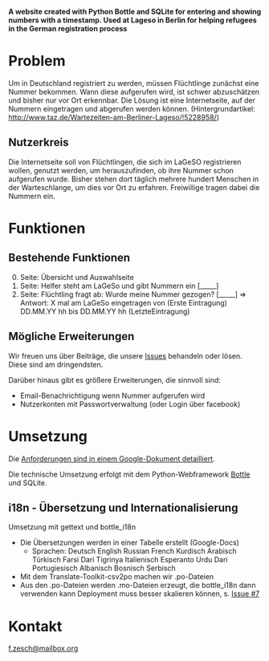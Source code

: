 **A website created with Python Bottle and SQLite for entering and showing numbers with a timestamp. Used at Lageso in Berlin for helping refugees in the German registration process**

# Problem

Um in Deutschland registriert zu werden, müssen Flüchtlinge zunächst eine Nummer bekommen. Wann diese aufgerufen wird, ist schwer abzuschätzen und bisher nur vor Ort erkennbar. Die Lösung ist eine Internetseite, auf der Nummern eingetragen und abgerufen werden können. (Hintergrundartikel: http://www.taz.de/Wartezeiten-am-Berliner-Lageso/!5228958/)

## Nutzerkreis

Die Internetseite soll von Flüchtlingen, die sich im LaGeSO registrieren wollen, genutzt werden, um herauszufinden, ob ihre Nummer schon aufgerufen wurde. Bisher stehen dort täglich mehrere hundert Menschen in der Warteschlange, um dies vor Ort zu erfahren. Freiwillige tragen dabei die Nummern ein.

# Funktionen

## Bestehende Funktionen

0. Seite: Übersicht und Auswahlseite
1. Seite: Helfer steht am LaGeSo und gibt Nummern ein [_____] <diese werden mit timestamp in eine Tabelle geschrieben>
2. Seite: Flüchtling fragt ab: Wurde meine Nummer gezogen? [_____] => Antwort: X mal am LaGeSo eingetragen von (Erste Eintragung) DD.MM.YY hh bis DD.MM.YY hh (LetzteEintragung)

## Mögliche Erweiterungen 
Wir freuen uns über Beiträge, die unsere [Issues](https://github.com/fzesch/lagesonum/issues) behandeln oder lösen. Diese sind am dringendsten. 

Darüber hinaus gibt es größere Erweiterungen, die sinnvoll sind:
 
 - Email-Benachrichtigung wenn Nummer aufgerufen wird
 - Nutzerkonten mit Passwortverwaltung (oder Login über facebook)

# Umsetzung

Die <a href="https://docs.google.com/document/d/1g8qLax2ScIFKubpZzflVgdy8Kvilo0ga94eelDZ8U-M/edit#">Anforderungen sind in einem Google-Dokument detailliert</a>.

Die technische Umsetzung erfolgt mit dem Python-Webframework <a href="http://bottlepy.org/docs/dev/index.html">Bottle</a> und SQLite.

## i18n - Übersetzung und Internationalisierung
Umsetzung mit gettext und bottle_i18n

- Die Übersetzungen werden in einer Tabelle erstellt (Google-Docs)
    - Sprachen: Deutsch	English	Russian	French	Kurdisch	Arabisch	Türkisch	Farsi	Dari	Tigrinya	Italienisch	Esperanto Urdu	Dari	Portugiesisch	Albanisch	Bosnisch	Serbisch
- Mit dem Translate-Toolkit-csv2po machen wir .po-Dateien
- Aus den .po-Dateien werden .mo-Dateien erzeugt, die bottle_i18n dann verwenden kann
Deployment muss besser skalieren können, s. [Issue #7](https://github.com/fzesch/lagesonum/issues/7)

# Kontakt

f.zesch@mailbox.org
